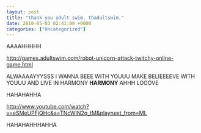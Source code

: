 ```yaml
---
layout: post
title: "thank you adult swim. thadultswim."
date: 2010-05-03 02:41:00 +0000
categories: ["Uncategorized"]
---
```


AAAAHHHHH

http://games.adultswim.com/robot-unicorn-attack-twitchy-online-game.html

ALWAAAAYYYSSS I WANNA BEEE WITH YOUUU
MAKE BELIEEEEVE WITH YOUUU
AND LIVE IN HARMONY **HARMONY** AHHH LOOOVE

HAHAHAHHA

http://www.youtube.com/watch?v=eSMeUPFjQHc&a=TNcWIN2q_tM&playnext_from=ML

HAHAHAHHHAHHA